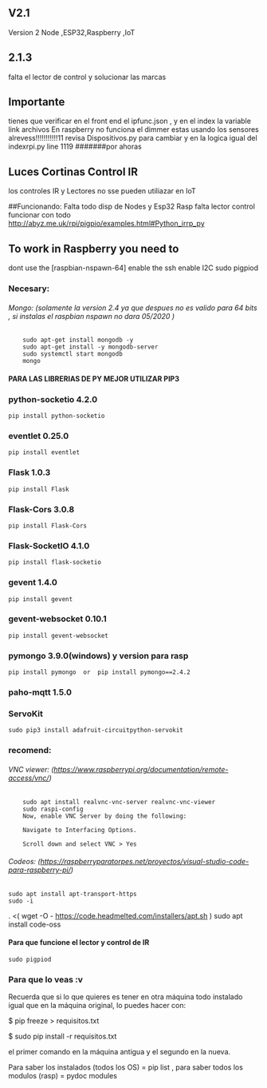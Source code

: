 ## V2.1
Version 2 Node ,ESP32,Raspberry ,IoT 
## 2.1.3
falta el lector de control y solucionar  las marcas

## Importante 
tienes que verificar en el front end el ipfunc.json , y en el index la variable link archivos
En raspberry no funciona el dimmer
estas usando los sensores alrevess!!!!!!!!!!!11 revisa Dispositivos.py para cambiar y en la logica igual del indexrpi.py  line 1119  #######por ahoras
## Luces Cortinas Control IR
los controles IR y Lectores no sse pueden utiliazar en IoT

##Funcionando:
Falta todo disp de Nodes y Esp32 
Rasp falta lector control funcionar con todo
http://abyz.me.uk/rpi/pigpio/examples.html#Python_irrp_py


## To work in Raspberry you need to
dont use the [raspbian-nspawn-64] 
enable the ssh
enable I2C
sudo pigpiod

### Necesary: 
###### Mongo: (solamente la version 2.4 ya que despues no es valido para 64 bits , si instalas el raspbian nspawn no dara 05/2020 )
        sudo apt-get install mongodb -y  
        sudo apt-get install -y mongodb-server
        sudo systemctl start mongodb
        mongo
#### PARA LAS LIBRERIAS DE PY MEJOR UTILIZAR PIP3
### python-socketio   4.2.0
    pip install python-socketio
### eventlet          0.25.0
    pip install eventlet
### Flask             1.0.3
    pip install Flask
### Flask-Cors        3.0.8
    pip install Flask-Cors 
### Flask-SocketIO    4.1.0
    pip install flask-socketio
### gevent            1.4.0
    pip install gevent
### gevent-websocket  0.10.1
    pip install gevent-websocket 
### pymongo           3.9.0(windows) y version para rasp 
    pip install pymongo  or  pip install pymongo==2.4.2
### paho-mqtt         1.5.0

### ServoKit 
    sudo pip3 install adafruit-circuitpython-servokit
    
### recomend: 
###### VNC viewer: (https://www.raspberrypi.org/documentation/remote-access/vnc/) 

        sudo apt install realvnc-vnc-server realvnc-vnc-viewer
        sudo raspi-config
        Now, enable VNC Server by doing the following:

        Navigate to Interfacing Options.

        Scroll down and select VNC > Yes
###### Codeos: (https://raspberryparatorpes.net/proyectos/visual-studio-code-para-raspberry-pi/)
    sudo apt install apt-transport-https
    sudo -i
. <( wget -O - https://code.headmelted.com/installers/apt.sh )
    sudo apt install code-oss

#### Para que funcione el lector y control de IR
    sudo pigpiod



### Para que lo veas :v 
Recuerda que si lo que quieres es tener en otra máquina todo instalado 
igual que en la máquina original, lo puedes hacer con: 

$ pip freeze > requisitos.txt 

$ sudo pip install -r requisitos.txt 

el primer comando en la máquina antigua y el segundo en la nueva. 

Para saber los instalados (todos los OS) = pip list  , para saber todos los modulos (rasp) = pydoc modules
 




